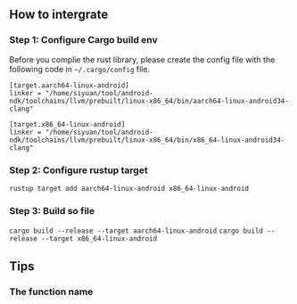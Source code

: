 ## How to intergrate

### Step 1: Configure Cargo build env
Before you complie the rust library, please create the config file with the following code in `~/.cargo/config` file.
```
[target.aarch64-linux-android]
linker = "/home/siyuan/tool/android-ndk/toolchains/llvm/prebuilt/linux-x86_64/bin/aarch64-linux-android34-clang"

[target.x86_64-linux-android]
linker = "/home/siyuan/tool/android-ndk/toolchains/llvm/prebuilt/linux-x86_64/bin/x86_64-linux-android34-clang"
```

### Step 2: Configure rustup target
`rustup target add aarch64-linux-android x86_64-linux-android`


### Step 3: Build so file
`cargo build --release --target aarch64-linux-android`
`cargo build --release --target x86_64-linux-android`

## Tips
### The function name